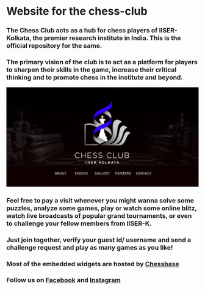 # Website for the chess-club
### The Chess Club acts as a hub for chess players of IISER-Kolkata, the premier research institute in India. This is the official repository for the same.

### The primary vision of the club is to act as a platform for players to sharpen their skills in the game, increase their critical thinking and to promote chess in the institute and beyond.
![landing](shots/landing.png)

### Feel free to pay a visit whenever you might wanna solve some puzzles, analyze some games, play or watch some online blitz, watch live broadcasts of popular grand tournaments, or even to challenge your fellow members from IISER-K. 

### Just join together, verify your guest id/ username and send a challenge request and play as many games as you like!

### Most of the embedded widgets are hosted by [Chessbase](https://en.chessbase.com/)

### Follow us on [Facebook](https://www.facebook.com/Chess-Club-IISER-Kolkata-114370200471219) and [Instagram](https://www.instagram.com/chess.club_iiserk/)